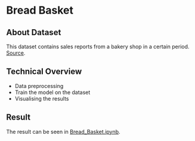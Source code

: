 # Bread Basket

## About Dataset
This dataset contains sales reports from a bakery shop in a certain period. [Source](https://www.kaggle.com/datasets/mittalvasu95/the-bread-basket).

## Technical Overview
* Data preprocessing
* Train the model on the dataset
* Visualising the results

## Result
The result can be seen in [Bread_Basket.ipynb](https://github.com/mhaffizhhh/Association_Rule/blob/main/bread_basket/Bread_Basket.ipynb).
